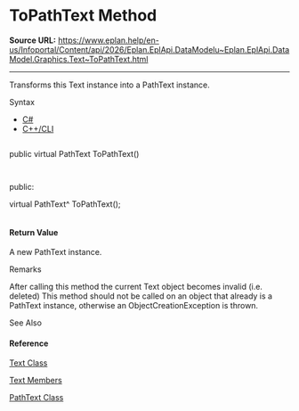 # ToPathText Method

**Source URL:** https://www.eplan.help/en-us/Infoportal/Content/api/2026/Eplan.EplApi.DataModelu~Eplan.EplApi.DataModel.Graphics.Text~ToPathText.html

---

Transforms this Text instance into a PathText instance.

Syntax

- [C#](#i-syntax-CS)
- [C++/CLI](#i-syntax-CPP2005)

```
```
public virtual PathText ToPathText()
```
```

```
```
public:
virtual PathText^ ToPathText();
```
```

#### Return Value

A new PathText instance.

Remarks

After calling this method the current Text object becomes invalid (i.e. deleted) This method should not be called on an object that already is a PathText instance, otherwise an ObjectCreationException is thrown.



See Also

#### Reference

[Text Class](Eplan.EplApi.DataModelu~Eplan.EplApi.DataModel.Graphics.Text.html)
  
[Text Members](Eplan.EplApi.DataModelu~Eplan.EplApi.DataModel.Graphics.Text_members.html)
  
[PathText Class](Eplan.EplApi.DataModelu~Eplan.EplApi.DataModel.Graphics.PathText.html)